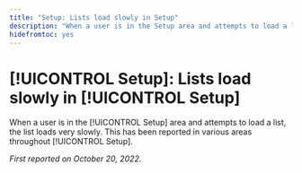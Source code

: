 ```yaml
---
title: "Setup: Lists load slowly in Setup"
description: "When a user is in the Setup area and attempts to load a list, the list loads very slowly. This has been reported in various areas throughout Setup."
hidefromtoc: yes
---
```


# [!UICONTROL Setup]: Lists load slowly in [!UICONTROL Setup]

When a user is in the [!UICONTROL Setup] area and attempts to load a list, the list loads very slowly. This has been reported in various areas throughout [!UICONTROL Setup].

_First reported on October 20, 2022._

